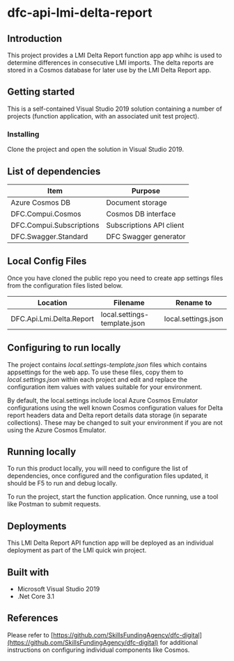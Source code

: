 # dfc-api-lmi-delta-report

## Introduction

This project provides a LMI Delta Report function app app whihc is used to determine differences in consecutive LMI imports. The delta reports are stored in a Cosmos database for later use by the LMI Delta Report app.

## Getting started

This is a self-contained Visual Studio 2019 solution containing a number of projects (function application, with an associated unit test project).

### Installing

Clone the project and open the solution in Visual Studio 2019.

## List of dependencies

|Item|Purpose|
|----|-------|
|Azure Cosmos DB|Document storage |
|DFC.Compui.Cosmos|Cosmos DB interface|
|DFC.Compui.Subscriptions|Subscriptions API client|
|DFC.Swagger.Standard|DFC Swagger generator|

## Local Config Files

Once you have cloned the public repo you need to create app settings files from the configuration files listed below.

|Location|Filename|Rename to|
|--------|--------|---------|
|DFC.Api.Lmi.Delta.Report|local.settings-template.json|local.settings.json|

## Configuring to run locally

The project contains *local.settings-template.json* files which contains appsettings for the web app. To use these files, copy them to *local.settings.json* within each project and edit and replace the configuration item values with values suitable for your environment.

By default, the local.settings include local Azure Cosmos Emulator configurations using the well known Cosmos configuration values for Delta report headers data and Delta report details data storage (in separate collections). These may be changed to suit your environment if you are not using the Azure Cosmos Emulator.

## Running locally

To run this product locally, you will need to configure the list of dependencies, once configured and the configuration files updated, it should be F5 to run and debug locally.

To run the project, start the function application. Once running, use a tool like Postman to submit requests.

## Deployments

This LMI Delta Report API function app will be deployed as an individual deployment as part of the LMI quick win project.

## Built with

* Microsoft Visual Studio 2019
* .Net Core 3.1

## References

Please refer to [https://github.com/SkillsFundingAgency/dfc-digital](https://github.com/SkillsFundingAgency/dfc-digital) for additional instructions on configuring individual components like Cosmos.
